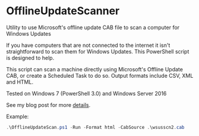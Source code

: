# OfflineUpdateScanner
Utility to use Microsoft's offline update CAB file to scan a computer for Windows Updates

If you have computers that are not connected to the internet it isn't straightforward to scan them for Windows Updates. This PowerShell script is designed to help.

This script can scan a machine directly using Microsoft's Offline Update CAB, or create a Scheduled Task to do so. Output formats include CSV, XML and HTML.

Tested on Windows 7 (PowerShell 3.0) and Windows Server 2016


See my blog post for more [details](https://carisbrookelabs.wordpress.com/2019/05/23/offline-windows-update-scans-using-powershell/).

Example:
```powershell
.\OfflineUpdateScan.ps1 -Run -Format html -CabSource .\wsusscn2.cab
```
